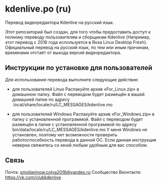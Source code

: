 # kdenlive.po (ru)
Перевод видеоредактора Kdenlive на русский язык.

Этот репозиторий был создан, для того чтобы предоставить доступ к полному переводу пользователям и сборщикам Kdenlive (Например, этот перевод с 2016 года используется в Rosa Linux Desktop Fresh). Официальный перевод на русский язык, по тем или иным причинам, временами отстаёт от выхода версий видеоредактора.

## Инструкции по установке для пользователей 
Для использования перевода выполните следующие действия:

* для пользователей Linux
Распакуйте архив «For_Linux.zip» в домашнюю папку. Файл с переводом будет размещён в вашей домашней папке по адресу .local/share/locale/ru/LC_MESSAGES/kdеnlivе.mo

* для пользователей Windows
Распакуйте архив «For_Windows.zip» в папку с установленной программой. Файл с переводом будет размещён в папке с установленной программой по адресу bin/data/locale/ru/LC_MESSAGES/kdеnlivе.mo 
У меня Windows не установлен, поэтому нет возможности проверить работоспособность перевода в данной ОС. Если данная инструкция неверна свяжитесь со мной любым удобным для вас способом.

## Связь
Почта: smolianinow.colya2016@yandex.ru
Сообщество Вконтакте: https://vk.com/clubkdenlive

